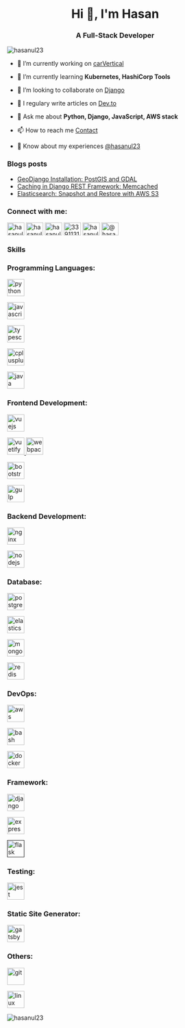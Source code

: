 <h1 align="center">Hi 👋, I'm Hasan</h1>
<h3 align="center">A Full-Stack Developer</h3>

<p align="left"> <img src="https://komarev.com/ghpvc/?username=hasanul23&label=Profile%20views&color=0e75b6&style=flat" alt="hasanul23" /> </p>

- 🔭 I’m currently working on [carVertical](https://www.carvertical.com/)

- 🌱 I’m currently learning **Kubernetes, HashiCorp Tools**

- 👯 I’m looking to collaborate on [Django](https://github.com/django/django)

- 📝 I regulary write articles on [Dev.to](https://dev.to/hasanul_islam)

- 💬 Ask me about **Python, Django, JavaScript, AWS stack**

- 📫 How to reach me <a href="mailto:hasan.buet.cse12@gmail.com">Contact</a>

- 📄 Know about my experiences [@hasanul23](https://www.linkedin.com/in/hasanul23/)

### Blogs posts

<!-- BLOG-POST-LIST:START -->

- [GeoDjango Installation: PostGIS and GDAL](https://dev.to/hasanul_islam/geodjango-installation-postgis-and-gdal-36h1)
- [Caching in Django REST Framework: Memcached](https://dev.to/hasanul_islam/caching-in-django-rest-framework-memcached-58n0)
- [Elasticsearch: Snapshot and Restore with AWS S3](https://dev.to/hasanul_islam/elasticsearch-snapshot-and-restore-with-aws-s3-1cbp)
<!-- BLOG-POST-LIST:END -->

<p align="left">
<h3 align="left">Connect with me:</h3>
<a href="https://dev.to/hasanul_islam" target="blank"><img align="center" src="https://cdn.jsdelivr.net/npm/simple-icons@3.0.1/icons/dev-dot-to.svg" alt="hasanul_islam" height="30" width="40" /></a>
<a href="https://twitter.com/hasanuli23" target="blank"><img align="center" src="https://cdn.jsdelivr.net/npm/simple-icons@3.0.1/icons/twitter.svg" alt="hasanuli23" height="30" width="40" /></a>
<a href="https://linkedin.com/in/hasanul23" target="blank"><img align="center" src="https://cdn.jsdelivr.net/npm/simple-icons@3.0.1/icons/linkedin.svg" alt="hasanul23" height="30" width="40" /></a>
<a href="https://stackoverflow.com/users/3391131" target="blank"><img align="center" src="https://cdn.jsdelivr.net/npm/simple-icons@3.0.1/icons/stackoverflow.svg" alt="3391131" height="30" width="40" /></a>
<a href="https://fb.com/hasanuli10" target="blank"><img align="center" src="https://cdn.jsdelivr.net/npm/simple-icons@3.0.1/icons/facebook.svg" alt="hasanuli10" height="30" width="40" /></a>
<a href="https://medium.com/@hasanuli10" target="blank"><img align="center" src="https://cdn.jsdelivr.net/npm/simple-icons@3.0.1/icons/medium.svg" alt="@hasanuli10" height="30" width="40" /></a>
</p>

<h3 align="left">Skills</h3>
<h3 align="left">Programming Languages:</h3>
<p align="left"> 
<a href="https://www.python.org" target="_blank"> <img src="https://devicons.github.io/devicon/devicon.git/icons/python/python-original.svg" alt="python" width="40" height="40"/> </a>

<a href="https://developer.mozilla.org/en-US/docs/Web/JavaScript" target="_blank"> <img src="https://devicons.github.io/devicon/devicon.git/icons/javascript/javascript-original.svg" alt="javascript" width="40" height="40"/> </a>

<a href="https://www.typescriptlang.org/" target="_blank"> <img src="https://devicons.github.io/devicon/devicon.git/icons/typescript/typescript-original.svg" alt="typescript" width="40" height="40"/> </a>

<a href="https://www.w3schools.com/cpp/" target="_blank"> <img src="https://devicons.github.io/devicon/devicon.git/icons/cplusplus/cplusplus-original.svg" alt="cplusplus" width="40" height="40"/> </a>

<a href="https://www.java.com" target="_blank"> <img src="https://devicons.github.io/devicon/devicon.git/icons/java/java-original-wordmark.svg" alt="java" width="40" height="40"/> </a>

</p>

<h3 align="left">Frontend Development:</h3>
<p align="left"> 
<a href="https://vuejs.org/" target="_blank"> <img src="https://devicons.github.io/devicon/devicon.git/icons/vuejs/vuejs-original-wordmark.svg" alt="vuejs" width="40" height="40"/> </a>

<a href="https://vuetifyjs.com/en/" target="_blank"> <img src="https://bestofjs.org/logos/vuetify.svg" alt="vuetify" width="40" height="40"/> </a>
<a href="https://webpack.js.org" target="_blank"> <img src="https://devicons.github.io/devicon/devicon.git/icons/webpack/webpack-original.svg" alt="webpack" width="40" height="40"/> </a>

<a href="https://getbootstrap.com" target="_blank"> <img src="https://devicons.github.io/devicon/devicon.git/icons/bootstrap/bootstrap-plain.svg" alt="bootstrap" width="40" height="40"/> </a>

<a href="https://gulpjs.com" target="_blank"> <img src="https://devicons.github.io/devicon/devicon.git/icons/gulp/gulp-plain.svg" alt="gulp" width="40" height="40"/> </a>

</p>

<h3 align="left">Backend Development:</h3>
<p align="left"> 
<a href="https://www.nginx.com" target="_blank"> <img src="https://devicons.github.io/devicon/devicon.git/icons/nginx/nginx-original.svg" alt="nginx" width="40" height="40"/> </a>

<a href="https://nodejs.org" target="_blank"> <img src="https://devicons.github.io/devicon/devicon.git/icons/nodejs/nodejs-original-wordmark.svg" alt="nodejs" width="40" height="40"/> </a>

</p>

<h3 align="left">Database:</h3>
<p align="left">

<a href="https://www.postgresql.org" target="_blank"> <img src="https://devicons.github.io/devicon/devicon.git/icons/postgresql/postgresql-original-wordmark.svg" alt="postgresql" width="40" height="40"/> </a>

<a href="https://www.elastic.co" target="_blank"> <img src="https://www.vectorlogo.zone/logos/elastic/elastic-icon.svg" alt="elasticsearch" width="40" height="40"/> </a>

<a href="https://www.mongodb.com/" target="_blank"> <img src="https://devicons.github.io/devicon/devicon.git/icons/mongodb/mongodb-original-wordmark.svg" alt="mongodb" width="40" height="40"/> </a>

<a href="https://redis.io" target="_blank"> <img src="https://devicons.github.io/devicon/devicon.git/icons/redis/redis-original-wordmark.svg" alt="redis" width="40" height="40"/> </a>

</p>

<h3 align="left">DevOps:</h3>
<p align="left"> 
  <a href="https://aws.amazon.com" target="_blank"> <img src="https://devicons.github.io/devicon/devicon.git/icons/amazonwebservices/amazonwebservices-original-wordmark.svg" alt="aws" width="40" height="40"/> </a>

<a href="https://www.gnu.org/software/bash/" target="_blank"> <img src="https://www.vectorlogo.zone/logos/gnu_bash/gnu_bash-icon.svg" alt="bash" width="40" height="40"/> </a>

<a href="https://www.docker.com/" target="_blank"> <img src="https://devicons.github.io/devicon/devicon.git/icons/docker/docker-original-wordmark.svg" alt="docker" width="40" height="40"/> </a>

</p>

<h3 align="left">Framework:</h3>
<p align="left"> 
<a href="https://www.djangoproject.com/" target="_blank"> <img src="https://devicons.github.io/devicon/devicon.git/icons/django/django-original.svg" alt="django" width="40" height="40"/> </a>

<a href="https://expressjs.com" target="_blank"> <img src="https://devicons.github.io/devicon/devicon.git/icons/express/express-original-wordmark.svg" alt="express" width="40" height="40"/> </a>

<a href="" target="_blank"> <img src="https://www.vectorlogo.zone/logos/pocoo_flask/pocoo_flask-icon.svg" alt="flask" width="40" height="40"/> </a>

</p>

<h3 align="left">Testing:</h3>
<p align="left"> 
<a href="https://jestjs.io" target="_blank"> <img src="https://www.vectorlogo.zone/logos/jestjsio/jestjsio-icon.svg" alt="jest" width="40" height="40"/> </a>

</p>

<h3 align="left">Static Site Generator:</h3>
<p align="left"> 
<a href="https://www.gatsbyjs.com/" target="_blank"> <img src="https://www.vectorlogo.zone/logos/gatsbyjs/gatsbyjs-icon.svg" alt="gatsby" width="40" height="40"/> </a>

</p>

<h3 align="left">Others:</h3>
<p align="left"> 
<a href="https://git-scm.com/" target="_blank"> <img src="https://www.vectorlogo.zone/logos/git-scm/git-scm-icon.svg" alt="git" width="40" height="40"/> </a>

<a href="https://www.linux.org/" target="_blank"> <img src="https://devicons.github.io/devicon/devicon.git/icons/linux/linux-original.svg" alt="linux" width="40" height="40"/> </a>

</p>

<p><img align="center" src="https://github-readme-stats.vercel.app/api/top-langs/?username=hasanul23&layout=compact" alt="hasanul23" /></p>
